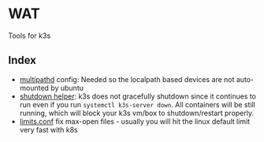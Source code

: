 # WAT

Tools for k3s 

## Index

- [multipathd](./multipath/) config: Needed so the localpath based devices are not auto-mounted by ubuntu
- [shutdown helper](./shutdown/): k3s does not gracefully shutdown since it continues to run even if you run `systemctl k3s-server down`. All containers will be still running, which will block your k3s vm/box to shutdown/restart properly.
- [limits.conf](./sysctl/) fix max-open files - usually you will hit the linux default limit very fast with k8s


